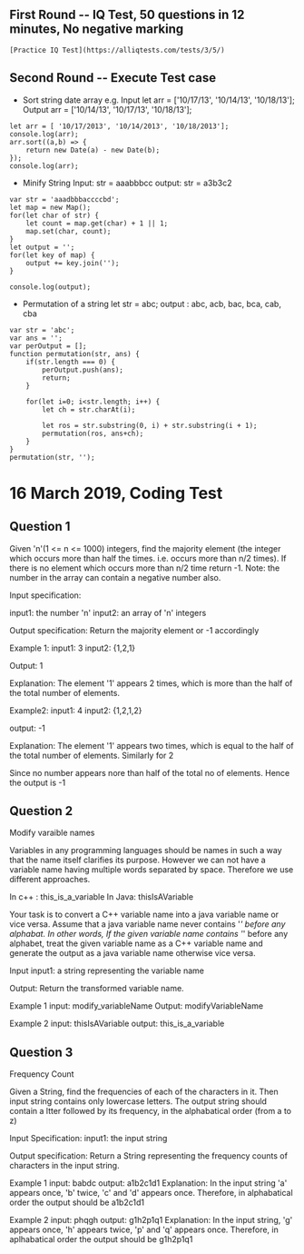 ## First Round -- IQ Test, 50 questions in 12 minutes, No negative marking
    [Practice IQ Test](https://alliqtests.com/tests/3/5/)

## Second Round -- Execute Test case
* Sort string date array
e.g. 
Input
    let arr = ['10/17/13', '10/14/13', '10/18/13'];
Output
    arr = ['10/14/13', '10/17/13', '10/18/13'];

```
let arr = [ '10/17/2013', '10/14/2013', '10/18/2013'];
console.log(arr);
arr.sort((a,b) => {
    return new Date(a) - new Date(b);
});
console.log(arr);
```


* Minify String
Input: str = aaabbbcc
output: str = a3b3c2
```
var str = 'aaadbbbaccccbd';
let map = new Map();
for(let char of str) {
    let count = map.get(char) + 1 || 1;
    map.set(char, count);
}
let output = '';
for(let key of map) {
    output += key.join('');
}

console.log(output);
```

* Permutation of a string
let str =  abc;
output : abc, acb, bac, bca, cab, cba

```
var str = 'abc';
var ans = '';
var perOutput = [];
function permutation(str, ans) {
    if(str.length === 0) {
        perOutput.push(ans);
        return;
    }

    for(let i=0; i<str.length; i++) {
        let ch = str.charAt(i);

        let ros = str.substring(0, i) + str.substring(i + 1);
        permutation(ros, ans+ch);
    }
}
permutation(str, '');

```
# 16 March 2019, Coding Test
## Question 1
Given 'n'(1 <= n <= 1000) integers, find the majority element (the integer which occurs more than half the times. i.e. occurs more than n/2 times). If there is no element which occurs more than n/2 time return -1.
Note: the number in the array can contain a negative number also.

Input specification:

input1: the number 'n'
input2: an array of 'n' integers

Output specification:
Return the majority element or -1 accordingly

Example 1:
input1: 3
input2: {1,2,1}

Output: 1

Explanation:
The element '1' appears 2 times, which is more than the half of the total number of elements.

Example2:
input1: 4
input2: {1,2,1,2}

output: -1

Explanation: 
The element '1' appears two times, which is equal to the half of the total number of elements. Similarly for 2

Since no number appears nore than half of the total no of elements.
Hence the output is -1

## Question 2
Modify varaible names

Variables in any programming languages should be names in such a way that the name itself clarifies its purpose. However we can not have a variable name having multiple words separated by space. Therefore we use different approaches.

In c++ : this_is_a_variable
In Java: thisIsAVariable

Your task is to convert a C++ variable name into a java variable name or vice versa. Assume that a java variable name never contains '_' before any alphabat. In other words, If the given variable name contains '_'  before any alphabet, treat the given variable name as a C++ variable name and generate the output as a java variable name otherwise vice versa.

Input
input1: a string representing the variable name

Output:
Return the transformed variable name.

Example 1
input: modify_variableName
Output: modifyVariableName

Example 2
input: thisIsAVariable
output: this_is_a_variable

## Question 3
Frequency Count

Given a String, find the frequencies of each of the characters in it.
Then input string contains only lowercase letters. The output string should
contain a ltter followed by its frequency, in the alphabatical order (from a to z)

Input Specification:
input1: the input string

Output specification:
Return a String representing the frequency counts of characters in the input string.

Example 1
input: babdc
output: a1b2c1d1
Explanation:
In the input string 'a' appears once, 'b' twice, 'c' and 'd' appears once. Therefore, in 
alphabatical order the output should be a1b2c1d1

Example 2
input: phqgh
output: g1h2p1q1
Explanation: 
In the input string, 'g' appears once, 'h' appears twice, 'p' and 'q' appears once.
Therefore, in aplhabatical order the output should be g1h2p1q1
